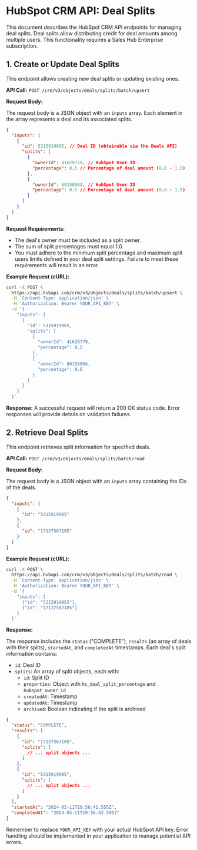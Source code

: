 # HubSpot CRM API: Deal Splits

This document describes the HubSpot CRM API endpoints for managing deal splits.  Deal splits allow distributing credit for deal amounts among multiple users. This functionality requires a Sales Hub Enterprise subscription.

## 1. Create or Update Deal Splits

This endpoint allows creating new deal splits or updating existing ones.

**API Call:** `POST /crm/v3/objects/deals/splits/batch/upsert`

**Request Body:**

The request body is a JSON object with an `inputs` array. Each element in the array represents a deal and its associated splits.

```json
{
  "inputs": [
    {
      "id": 5315919905, // Deal ID (obtainable via the Deals API)
      "splits": [
        {
          "ownerId": 41629779, // HubSpot User ID
          "percentage": 0.5 // Percentage of deal amount (0.0 - 1.0)
        },
        {
          "ownerId": 60158084, // HubSpot User ID
          "percentage": 0.5 // Percentage of deal amount (0.0 - 1.0)
        }
      ]
    }
  ]
}
```

**Request Requirements:**

* The deal's owner must be included as a split owner.
* The sum of split percentages must equal 1.0.
*  You must adhere to the minimum split percentage and maximum split users limits defined in your deal split settings.  Failure to meet these requirements will result in an error.

**Example Request (cURL):**

```bash
curl -X POST \
  https://api.hubapi.com/crm/v3/objects/deals/splits/batch/upsert \
  -H 'Content-Type: application/json' \
  -H 'Authorization: Bearer YOUR_API_KEY' \
  -d '{
    "inputs": [
      {
        "id": 5315919905,
        "splits": [
          {
            "ownerId": 41629779,
            "percentage": 0.5
          },
          {
            "ownerId": 60158084,
            "percentage": 0.5
          }
        ]
      }
    ]
  }'
```

**Response:**  A successful request will return a 200 OK status code.  Error responses will provide details on validation failures.


## 2. Retrieve Deal Splits

This endpoint retrieves split information for specified deals.

**API Call:** `POST /crm/v3/objects/deals/splits/batch/read`

**Request Body:**

The request body is a JSON object with an `inputs` array containing the IDs of the deals.

```json
{
  "inputs": [
    {
      "id": "5315919905"
    },
    {
      "id": "17137567105"
    }
  ]
}
```

**Example Request (cURL):**

```bash
curl -X POST \
  https://api.hubapi.com/crm/v3/objects/deals/splits/batch/read \
  -H 'Content-Type: application/json' \
  -H 'Authorization: Bearer YOUR_API_KEY' \
  -d '{
    "inputs": [
      {"id": "5315919905"},
      {"id": "17137567105"}
    ]
  }'
```

**Response:**

The response includes the `status` ("COMPLETE"), `results` (an array of deals with their splits), `startedAt`, and `completedAt` timestamps.  Each deal's split information contains:

* `id`: Deal ID
* `splits`: An array of split objects, each with:
    * `id`: Split ID
    * `properties`: Object with `hs_deal_split_percentage` and `hubspot_owner_id`
    * `createdAt`: Timestamp
    * `updatedAt`: Timestamp
    * `archived`: Boolean indicating if the split is archived


```json
{
  "status": "COMPLETE",
  "results": [
    {
      "id": "17137567105",
      "splits": [
        // ... split objects ...
      ]
    },
    {
      "id": "5315919905",
      "splits": [
        // ... split objects ...
      ]
    }
  ],
  "startedAt": "2024-03-11T19:56:42.555Z",
  "completedAt": "2024-03-11T19:56:42.596Z"
}
```

Remember to replace `YOUR_API_KEY` with your actual HubSpot API key.  Error handling should be implemented in your application to manage potential API errors.
